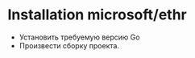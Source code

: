 Installation microsoft/ethr
===========================

 - Установить требуемую версию Go   
 - Произвести сборку проекта.

